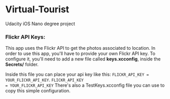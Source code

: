 # Virtual-Tourist
Udacity iOS Nano degree project

### Flickr API Keys:
This app uses the Flickr API to get the photos associated to location. In order to use this app, you'll have to provide your own Flickr API key. To configure it, you'll need to add a new file called <strong>keys.xcconfig</strong>, inside the <strong>Secrets/</strong> folder.

Inside this file you can place your api key like this: 
<code>FLICKR_API_KEY = YOUR_FLICKR_API_KEY</code>. 
<code>FLICKR_API_KEY = YOUR_FLICKR_API_KEY</code>
There's also a TestKeys.xcconfig file you can use to copy this simple configuration.
